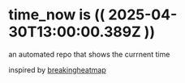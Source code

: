 # time_now is (( 2025-04-30T13:00:00.389Z ))

an automated repo that shows the currnent time

inspired by [breakingheatmap](https://github.com/breakingheatmap/breakingheatmap)